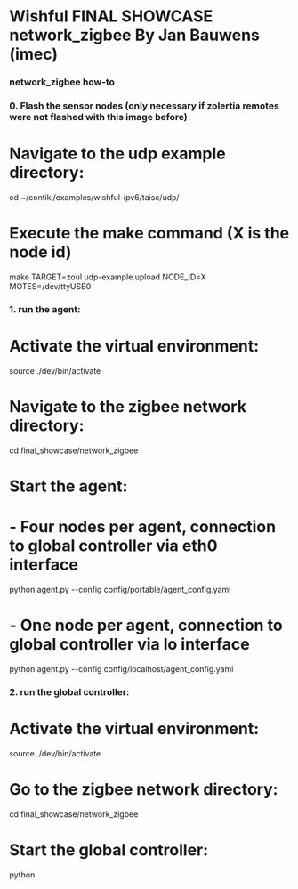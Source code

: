 Wishful FINAL SHOWCASE network_zigbee
By Jan Bauwens (imec)
============================

### network_zigbee how-to

### 0. Flash the sensor nodes (only necessary if zolertia remotes were not flashed with this image before)
# Navigate to the udp example directory:
cd ~/contiki/examples/wishful-ipv6/taisc/udp/
# Execute the make command (X is the node id)
make TARGET=zoul udp-example.upload NODE_ID=X MOTES=/dev/ttyUSB0

### 1. run the agent:
# Activate the virtual environment:
source ./dev/bin/activate
# Navigate to the zigbee network directory:
cd final_showcase/network_zigbee
# Start the agent:
# - Four nodes per agent, connection to global controller via eth0 interface
python agent.py --config config/portable/agent_config.yaml 
# - One node per agent, connection to global controller via lo interface
python agent.py --config config/localhost/agent_config.yaml 
    
### 2. run the global controller:
# Activate the virtual environment:
source ./dev/bin/activate
# Go to the zigbee network directory:
cd final_showcase/network_zigbee
# Start the global controller:
python 
